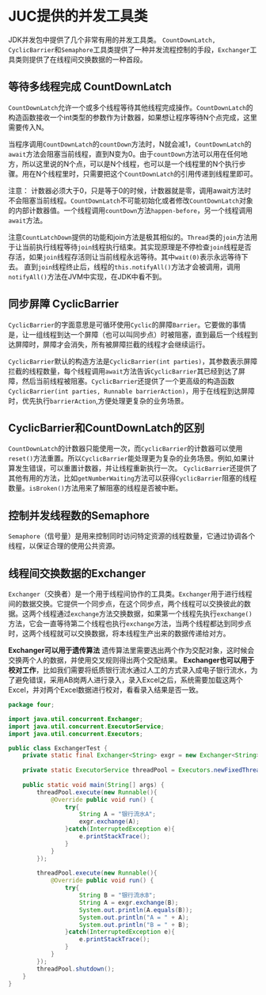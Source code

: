 # JUC提供的并发工具类
JDK并发包中提供了几个非常有用的并发工具类。 `CountDownLatch, CyclicBarrier`和`Semaphore`工具类提供了一种并发流程控制的手段，`Exchanger`工具类则提供了在线程间交换数据的一种首段。

## 等待多线程完成 CountDownLatch
`CountDownLatch`允许一个或多个线程等待其他线程完成操作。`CountDownLatch`的构造函数接收一个int类型的参数作为计数器，如果想让程序等待N个点完成，这里需要传入N。

当程序调用`CountDownLatch`的`countDown`方法时，N就会减1，`CountDownLatch`的`await`方法会阻塞当前线程，直到N变为0。由于`countDown`方法可以用在任何地方，所以这里说的N个点，可以是N个线程，也可以是一个线程里的N个执行步骤。用在N个线程里时，只需要把这个`CountDownLatch`的引用传递到线程里即可。

注意： 计数器必须大于0，只是等于0的时候，计数器就是零，调用await方法时不会阻塞当前线程。`CountDownLatch`不可能初始化或者修改`CountDownLatch`对象的内部计数器值。一个线程调用`countDown`方法`happen-before`，另一个线程调用`await`方法。

注意`CountLatchDown`提供的功能和join方法是极其相似的。`Thread`类的`join`方法用于让当前执行线程等待`join`线程执行结束。其实现原理是不停检查`join`线程是否存活，如果`join`线程存活则让当前线程永远等待。其中`wait(0)`表示永远等待下去。 直到`join`线程终止后，线程的`this.notifyAll()`方法才会被调用，调用`notifyAll()`方法在JVM中实现，在JDK中看不到。

## 同步屏障 CyclicBarrier
`CyclicBarrier`的字面意思是可循环使用`Cyclic`的屏障`Barrier`。它要做的事情是，让一组线程到达一个屏障（也可以叫同步点）时被阻塞，直到最后一个线程到达屏障时，屏障才会消失，所有被屏障拦截的线程才会继续运行。

`CyclicBarrier`默认的构造方法是`CyclicBarrier(int parties)`，其参数表示屏障拦截的线程数量，每个线程调用`await`方法告诉`CyclicBarrier`其已经到达了屏障，然后当前线程被阻塞。`CyclicBarrier`还提供了一个更高级的构造函数`CyclicBarrier(int parties, Runnable barrierAction)`，用于在线程到达屏障时，优先执行`barrierAction`,方便处理更复杂的业务场景。


## CyclicBarrier和CountDownLatch的区别
`CountDownLatch`的计数器只能使用一次，而`CyclicBarrier`的计数器可以使用`reset()`方法重置。所以`CyclicBarrier`能处理更为复杂的业务场景。例如,如果计算发生错误，可以重置计数器，并让线程重新执行一次。 `CyclicBarrier`还提供了其他有用的方法，比如`getNumberWaiting`方法可以获得`CyclicBarrier`阻塞的线程数量。`isBroken()`方法用来了解阻塞的线程是否被中断。


## 控制并发线程数的Semaphore
`Semaphore`（信号量）是用来控制同时访问特定资源的线程数量，它通过协调各个线程，以保证合理的使用公共资源。


## 线程间交换数据的Exchanger
`Exchanger`（交换者）是一个用于线程间协作的工具类。`Exchanger`用于进行线程间的数据交换。它提供一个同步点，在这个同步点，两个线程可以交换彼此的数据。这两个线程通过`exchange`方法交换数据，如果第一个线程先执行`exchange()`方法，它会一直等待第二个线程也执行`exchange`方法，当两个线程都达到同步点时，这两个线程就可以交换数据，将本线程生产出来的数据传递给对方。

**Exchanger可以用于遗传算法** 遗传算法里需要选出两个作为交配对象，这时候会交换两个人的数据，并使用交叉规则得出两个交配结果。 **Exchanger也可以用于校对工作**，比如我们需要将纸质银行流水通过人工的方式录入成电子银行流水，为了避免错误，采用AB岗两人进行录入，录入Excel之后，系统需要加载这两个Excel，并对两个Excel数据进行校对，看看录入结果是否一致。 

```java
package four;

import java.util.concurrent.Exchanger;
import java.util.concurrent.ExecutorService;
import java.util.concurrent.Executors;

public class ExchangerTest {
	private static final Exchanger<String> exgr = new Exchanger<String>();
	
	private static ExecutorService threadPool = Executors.newFixedThreadPool(2);
	
	public static void main(String[] args) {
		threadPool.execute(new Runnable(){
			@Override public void run() {
				try{
					String A = "银行流水A";
					exgr.exchange(A);
				}catch(InterruptedException e){
					e.printStackTrace();
				}
			}
		});
		
		threadPool.execute(new Runnable(){
			@Override public void run() {
				try{
					String B = "银行流水B";
					String A = exgr.exchange(B);
					System.out.println(A.equals(B));
					System.out.println("A = " + A);
					System.out.println("B = " + B);
				}catch(InterruptedException e){
					e.printStackTrace();
				}
			}
		});
		threadPool.shutdown();
	}
}
```